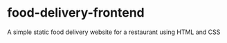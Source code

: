 # food-delivery-frontend

A simple static food delivery website for a restaurant using HTML and CSS
